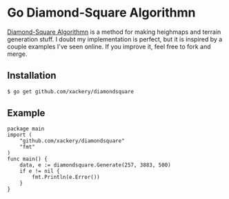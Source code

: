 # Go Diamond-Square Algorithmn
[Diamond-Square Algorithmn](https://en.wikipedia.org/wiki/Diamond-square_algorithm) is a method for making heighmaps and terrain generation stuff. I doubt my implementation is perfect, but it is inspired by a couple examples I've seen online. If you improve it, feel free to fork and merge. 

## Installation
````bash
$ go get github.com/xackery/diamondsquare
````

## Example
````
package main
import (
	"github.com/xackery/diamondsquare"
	"fmt"
)
func main() {
	data, e := diamondsquare.Generate(257, 3883, 500)
	if e != nil {
		fmt.Println(e.Error())
	}
}
````